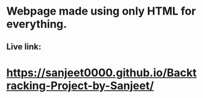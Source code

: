 # Webpage made using only HTML for everything. 


## Live link:
# https://sanjeet0000.github.io/Backtracking-Project-by-Sanjeet/
